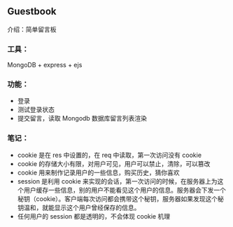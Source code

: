 ## Guestbook

介绍：简单留言板

### 工具：

MongoDB + express + ejs

### 功能：

- 登录
- 测试登录状态
- 提交留言，读取 Mongodb 数据库留言列表渲染

### 笔记：

- cookie 是在 res 中设置的，在 req 中读取，第一次访问没有 cookie
- cookie 的存储大小有限，对用户可见，用户可以禁止，清除，可以篡改
- cookie 用来制作记录用户的一些信息，购买历史，猜你喜欢
- session 是利用 cookie 来实现的会话，第一次访问的时候，在服务器上为这个用户缓存一些信息，别的用户不能看见这个用户的信息。服务器会下发一个秘钥（cookie）。客户端每次访问都会携带这个秘钥，服务器如果发现这个秘钥温和，就能显示这个用户曾经保存的信息。
- 任何用户的 session 都是透明的，不会体现 cookie 机理